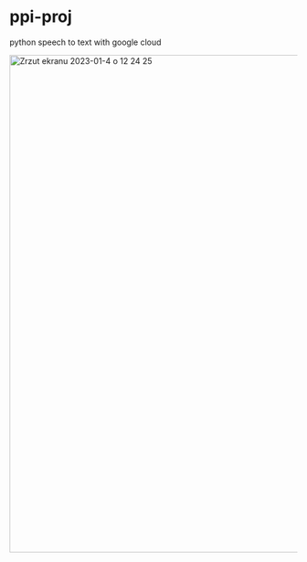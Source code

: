 # ppi-proj
python speech to text with google cloud

<img width="871" alt="Zrzut ekranu 2023-01-4 o 12 24 25" src="https://user-images.githubusercontent.com/95683261/213880567-582afbec-b3c5-489c-afb6-b253bcc93cbe.png">



